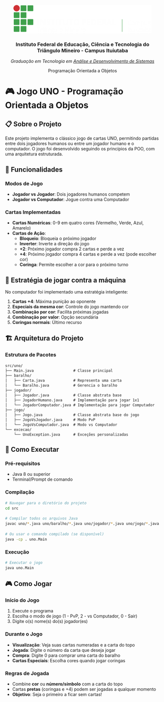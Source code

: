 <div align="center">
  <img src="./if-logo.png" alt="Logo da Instituição" width="450"/>
  <h3>Instituto Federal de Educação, Ciência e Tecnologia do Triângulo Mineiro - Campus Ituiutaba</h3>
  <p><em>Graduação em Tecnologia em <u>Análise e Desenvolvimento de Sistemas</u></em></p>
  <p>Programação Orientada a Objetos</p>
</div>


# 🎮 Jogo UNO - Programação Orientada a Objetos

## 📋 Sobre o Projeto

Este projeto implementa o clássico jogo de cartas UNO, permitindo partidas entre dois jogadores humanos ou entre um jogador humano e o computador. O jogo foi desenvolvido seguindo os princípios da POO, com uma arquitetura estruturada.

## 🎯 Funcionalidades

### Modos de Jogo
- **Jogador vs Jogador**: Dois jogadores humanos competem
- **Jogador vs Computador**: Jogue contra uma Computador

### Cartas Implementadas
- **Cartas Numéricas**: 0-9 em quatro cores (Vermelho, Verde, Azul, Amarelo)
- **Cartas de Ação**:
  - **Bloqueio**: Bloqueia o próximo jogador
  - **Inverter**: Inverte a direção do jogo
  - **+2**: Próximo jogador compra 2 cartas e perde a vez
  - **+4**: Próximo jogador compra 4 cartas e perde a vez (pode escolher cor)
  - **Coringa**: Permite escolher a cor para o próximo turno

## 🧠 Estratégia de jogar contra a máquina
No computador foi implementado uma estratégia inteligente:

1. **Cartas +4**: Máxima punição ao oponente
2. **Especiais da mesma cor**: Controle do jogo mantendo cor
3. **Combinação por cor**: Facilita próximas jogadas
4. **Combinação por valor**: Opção secundária
5. **Coringas normais**: Último recurso


## 🏗️ Arquitetura do Projeto

### Estrutura de Pacotes
```
src/uno/
├── Main.java                  # Classe principal
├── baralho/
│   ├── Carta.java             # Representa uma carta
│   └── Baralho.java           # Gerencia o baralho
├── jogador/
│   ├── Jogador.java           # Classe abstrata base
│   ├── JogadorHumano.java     # Implementação para jogar 1x1
│   └── JogadorComputador.java # Implementação para jogar Computador
├── jogo/
│   ├── Jogo.java              # Classe abstrata base do jogo
│   ├── JogoVsJogador.java     # Modo PvP
│   └── JogoVsComputador.java  # Modo vs Computador
└── excecao/
    └── UnoException.java      # Exceções personalizadas
```

## 🚀 Como Executar

### Pré-requisitos
- Java 8 ou superior
- Terminal/Prompt de comando

### Compilação
```bash
# Navegar para o diretório do projeto
cd src

# Compilar todos os arquivos Java
javac uno/*.java uno/baralho/*.java uno/jogador/*.java uno/jogo/*.java uno/excecao/*.java

# Ou usar o comando compilado (se disponível)
java -cp . uno.Main
```

### Execução
```bash
# Executar o jogo
java uno.Main
```

## 🎮 Como Jogar

### Início do Jogo
1. Execute o programa
2. Escolha o modo de jogo (1 - PvP, 2 - vs Computador, 0 - Sair)
3. Digite o(s) nome(s) do(s) jogador(es)

### Durante o Jogo
- **Visualização**: Veja suas cartas numeradas e a carta do topo
- **Jogada**: Digite o número da carta que deseja jogar
- **Compra**: Digite 0 para comprar uma carta do baralho
- **Cartas Especiais**: Escolha cores quando jogar coringas

### Regras de Jogada
- Combine **cor** ou **número/símbolo** com a carta do topo
- Cartas **pretas** (coringas e +4) podem ser jogadas a qualquer momento
- **Objetivo**: Seja o primeiro a ficar sem cartas!
